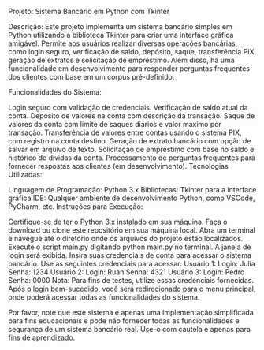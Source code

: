 Projeto: Sistema Bancário em Python com Tkinter

Descrição:
Este projeto implementa um sistema bancário simples em Python utilizando a biblioteca Tkinter para criar uma interface gráfica amigável. Permite aos usuários realizar diversas operações bancárias, como login seguro, verificação de saldo, depósito, saque, transferência PIX, geração de extratos e solicitação de empréstimo. Além disso, há uma funcionalidade em desenvolvimento para responder perguntas frequentes dos clientes com base em um corpus pré-definido.

Funcionalidades do Sistema:

Login seguro com validação de credenciais.
Verificação de saldo atual da conta.
Depósito de valores na conta com descrição da transação.
Saque de valores da conta com limite de saques diários e valor máximo por transação.
Transferência de valores entre contas usando o sistema PIX, com registro na conta destino.
Geração de extrato bancário com opção de salvar em arquivo de texto.
Solicitação de empréstimo com base no saldo e histórico de dívidas da conta.
Processamento de perguntas frequentes para fornecer respostas aos clientes (em desenvolvimento).
Tecnologias Utilizadas:

Linguagem de Programação: Python 3.x
Bibliotecas: Tkinter para a interface gráfica
IDE: Qualquer ambiente de desenvolvimento Python, como VSCode, PyCharm, etc.
Instruções para Execução:

Certifique-se de ter o Python 3.x instalado em sua máquina.
Faça o download ou clone este repositório em sua máquina local.
Abra um terminal e navegue até o diretório onde os arquivos do projeto estão localizados.
Execute o script main.py digitando python main.py no terminal.
A janela de login será exibida. Insira suas credenciais de conta para acessar o sistema bancário.
Use as seguintes credenciais para acessar:
Usuário 1:
Login: Julia
Senha: 1234
Usuário 2:
Login: Ruan
Senha: 4321
Usuário 3:
Login: Pedro
Senha: 0000
Nota: Para fins de testes, utilize essas credenciais fornecidas.
Após o login bem-sucedido, você será redirecionado para o menu principal, onde poderá acessar todas as funcionalidades do sistema.

Por favor, note que este sistema é apenas uma implementação simplificada para fins educacionais e pode não fornecer todas as funcionalidades e segurança de um sistema bancário real. Use-o com cautela e apenas para fins de aprendizado.
